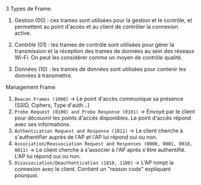 
3 Types de Frame:

1. Gestion (00) : ces trames sont utilisées pour la gestion et le contrôle, et permettent au point d'accès et au client de contrôler la connexion active.

2. Contrôle (01) : les trames de contrôle sont utilisées pour gérer la transmission et la réception des trames de données au sein des réseaux Wi-Fi. On peut les considérer comme un moyen de contrôle qualité.

3. Données (10) : les trames de données sont utilisées pour contenir les données à transmettre.


Management Frame

1. `Beacon Frames (1000)` -> Le point d'accès communique sa présence (SSID, Ciphers, Type d'auth...)
2. `Probe Request (0100) and Probe Response (0101)` -> Envoyé par le client pour découvrir les points d'accès disponibles. Le point d'accès répond avec ses informations.
3. `Authentication Request and Response (1011)` ->  Le client cherche à s'authentifier auprès de l'AP et l'AP lui répond oui ou non.
4. `Association/Reassociation Request and Responses (0000, 0001, 0010, 0011)` -> Le client cherche à s'associer à l'AP après s'être authentifié. L'AP lui répond oui ou non.
5. `Disassociation/Deauthentication (1010, 1100)` -> L'AP rompt la connexion avec le client. Contient un "reason code" expliquant pourquoi.
